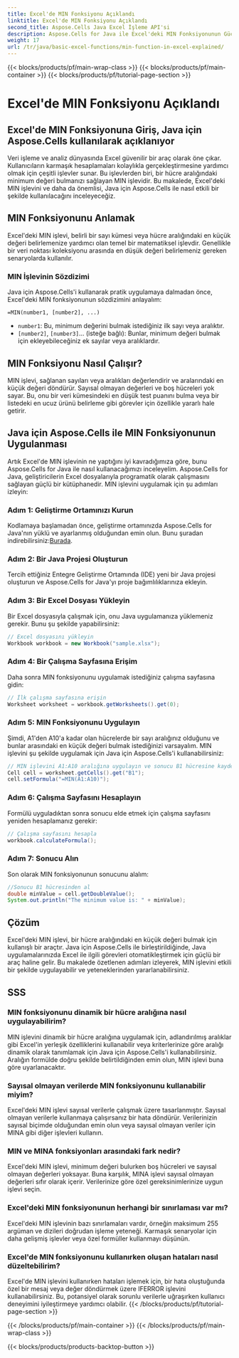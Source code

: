 ```yaml
---
title: Excel'de MIN Fonksiyonu Açıklandı
linktitle: Excel'de MIN Fonksiyonu Açıklandı
second_title: Aspose.Cells Java Excel İşleme API'si
description: Aspose.Cells for Java ile Excel'deki MIN Fonksiyonunun Gücünü Keşfedin. Minimum Değerleri Zahmetsizce Bulmayı Öğrenin.
weight: 17
url: /tr/java/basic-excel-functions/min-function-in-excel-explained/
---
```


{{< blocks/products/pf/main-wrap-class >}}
{{< blocks/products/pf/main-container >}}
{{< blocks/products/pf/tutorial-page-section >}}

# Excel'de MIN Fonksiyonu Açıklandı


## Excel'de MIN Fonksiyonuna Giriş, Java için Aspose.Cells kullanılarak açıklanıyor

Veri işleme ve analiz dünyasında Excel güvenilir bir araç olarak öne çıkar. Kullanıcıların karmaşık hesaplamaları kolaylıkla gerçekleştirmesine yardımcı olmak için çeşitli işlevler sunar. Bu işlevlerden biri, bir hücre aralığındaki minimum değeri bulmanızı sağlayan MIN işlevidir. Bu makalede, Excel'deki MIN işlevini ve daha da önemlisi, Java için Aspose.Cells ile nasıl etkili bir şekilde kullanılacağını inceleyeceğiz.

## MIN Fonksiyonunu Anlamak

Excel'deki MIN işlevi, belirli bir sayı kümesi veya hücre aralığındaki en küçük değeri belirlemenize yardımcı olan temel bir matematiksel işlevdir. Genellikle bir veri noktası koleksiyonu arasında en düşük değeri belirlemeniz gereken senaryolarda kullanılır.

### MIN İşlevinin Sözdizimi

Java için Aspose.Cells'i kullanarak pratik uygulamaya dalmadan önce, Excel'deki MIN fonksiyonunun sözdizimini anlayalım:

```
=MIN(number1, [number2], ...)
```

- `number1`: Bu, minimum değerini bulmak istediğiniz ilk sayı veya aralıktır.
- `[number2]`, `[number3]`... (isteğe bağlı): Bunlar, minimum değeri bulmak için ekleyebileceğiniz ek sayılar veya aralıklardır.

## MIN Fonksiyonu Nasıl Çalışır?

MIN işlevi, sağlanan sayıları veya aralıkları değerlendirir ve aralarındaki en küçük değeri döndürür. Sayısal olmayan değerleri ve boş hücreleri yok sayar. Bu, onu bir veri kümesindeki en düşük test puanını bulma veya bir listedeki en ucuz ürünü belirleme gibi görevler için özellikle yararlı hale getirir.

## Java için Aspose.Cells ile MIN Fonksiyonunun Uygulanması

Artık Excel'de MIN işlevinin ne yaptığını iyi kavradığımıza göre, bunu Aspose.Cells for Java ile nasıl kullanacağımızı inceleyelim. Aspose.Cells for Java, geliştiricilerin Excel dosyalarıyla programatik olarak çalışmasını sağlayan güçlü bir kütüphanedir. MIN işlevini uygulamak için şu adımları izleyin:

### Adım 1: Geliştirme Ortamınızı Kurun

 Kodlamaya başlamadan önce, geliştirme ortamınızda Aspose.Cells for Java'nın yüklü ve ayarlanmış olduğundan emin olun. Bunu şuradan indirebilirsiniz:[Burada](https://releases.aspose.com/cells/java/).

### Adım 2: Bir Java Projesi Oluşturun

Tercih ettiğiniz Entegre Geliştirme Ortamında (IDE) yeni bir Java projesi oluşturun ve Aspose.Cells for Java'yı proje bağımlılıklarınıza ekleyin.

### Adım 3: Bir Excel Dosyası Yükleyin

Bir Excel dosyasıyla çalışmak için, onu Java uygulamanıza yüklemeniz gerekir. Bunu şu şekilde yapabilirsiniz:

```java
// Excel dosyasını yükleyin
Workbook workbook = new Workbook("sample.xlsx");
```

### Adım 4: Bir Çalışma Sayfasına Erişim

Daha sonra MIN fonksiyonunu uygulamak istediğiniz çalışma sayfasına gidin:

```java
// İlk çalışma sayfasına erişin
Worksheet worksheet = workbook.getWorksheets().get(0);
```

### Adım 5: MIN Fonksiyonunu Uygulayın

Şimdi, A1'den A10'a kadar olan hücrelerde bir sayı aralığınız olduğunu ve bunlar arasındaki en küçük değeri bulmak istediğinizi varsayalım. MIN işlevini şu şekilde uygulamak için Java için Aspose.Cells'i kullanabilirsiniz:

```java
// MIN işlevini A1:A10 aralığına uygulayın ve sonucu B1 hücresine kaydedin
Cell cell = worksheet.getCells().get("B1");
cell.setFormula("=MIN(A1:A10)");
```

### Adım 6: Çalışma Sayfasını Hesaplayın

Formülü uyguladıktan sonra sonucu elde etmek için çalışma sayfasını yeniden hesaplamanız gerekir:

```java
// Çalışma sayfasını hesapla
workbook.calculateFormula();
```

### Adım 7: Sonucu Alın

Son olarak MIN fonksiyonunun sonucunu alalım:

```java
//Sonucu B1 hücresinden al
double minValue = cell.getDoubleValue();
System.out.println("The minimum value is: " + minValue);
```

## Çözüm

Excel'deki MIN işlevi, bir hücre aralığındaki en küçük değeri bulmak için kullanışlı bir araçtır. Java için Aspose.Cells ile birleştirildiğinde, Java uygulamalarınızda Excel ile ilgili görevleri otomatikleştirmek için güçlü bir araç haline gelir. Bu makalede özetlenen adımları izleyerek, MIN işlevini etkili bir şekilde uygulayabilir ve yeteneklerinden yararlanabilirsiniz.

## SSS

### MIN fonksiyonunu dinamik bir hücre aralığına nasıl uygulayabilirim?

MIN işlevini dinamik bir hücre aralığına uygulamak için, adlandırılmış aralıklar gibi Excel'in yerleşik özelliklerini kullanabilir veya kriterlerinize göre aralığı dinamik olarak tanımlamak için Java için Aspose.Cells'i kullanabilirsiniz. Aralığın formülde doğru şekilde belirtildiğinden emin olun, MIN işlevi buna göre uyarlanacaktır.

### Sayısal olmayan verilerde MIN fonksiyonunu kullanabilir miyim?

Excel'deki MIN işlevi sayısal verilerle çalışmak üzere tasarlanmıştır. Sayısal olmayan verilerle kullanmaya çalışırsanız bir hata döndürür. Verilerinizin sayısal biçimde olduğundan emin olun veya sayısal olmayan veriler için MINA gibi diğer işlevleri kullanın.

### MIN ve MINA fonksiyonları arasındaki fark nedir?

Excel'deki MIN işlevi, minimum değeri bulurken boş hücreleri ve sayısal olmayan değerleri yoksayar. Buna karşılık, MINA işlevi sayısal olmayan değerleri sıfır olarak içerir. Verilerinize göre özel gereksinimlerinize uygun işlevi seçin.

### Excel'deki MIN fonksiyonunun herhangi bir sınırlaması var mı?

Excel'deki MIN işlevinin bazı sınırlamaları vardır, örneğin maksimum 255 argüman ve dizileri doğrudan işleme yeteneği. Karmaşık senaryolar için daha gelişmiş işlevler veya özel formüller kullanmayı düşünün.

### Excel'de MIN fonksiyonunu kullanırken oluşan hataları nasıl düzeltebilirim?

Excel'de MIN işlevini kullanırken hataları işlemek için, bir hata oluştuğunda özel bir mesaj veya değer döndürmek üzere IFERROR işlevini kullanabilirsiniz. Bu, potansiyel olarak sorunlu verilerle uğraşırken kullanıcı deneyimini iyileştirmeye yardımcı olabilir.
{{< /blocks/products/pf/tutorial-page-section >}}

{{< /blocks/products/pf/main-container >}}
{{< /blocks/products/pf/main-wrap-class >}}

{{< blocks/products/products-backtop-button >}}
